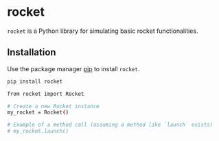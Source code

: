 # rocket

`rocket` is a Python library for simulating basic rocket functionalities.

## Installation

Use the package manager [pip](https://pip.pypa.io/en/stable/) to install `rocket`.

```bash
pip install rocket

from rocket import Rocket

# Create a new Rocket instance
my_rocket = Rocket()

# Example of a method call (assuming a method like `launch` exists)
# my_rocket.launch()
